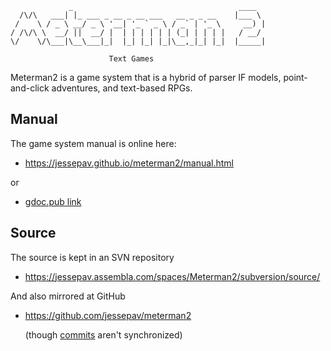 ```
             _                                     ____
  /\/\   ___| |_ ___ _ __ _ __ ___   __ _ _ __    |___ \
 /    \ / _ \ __/ _ \ '__| '_ ` _ \ / _` | '_ \     __) |
/ /\/\ \  __/ ||  __/ |  | | | | | | (_| | | | |   / __/
\/    \/\___|\__\___|_|  |_| |_| |_|\__,_|_| |_|  |_____|

                      Text Games
```

Meterman2 is a game system that is a hybrid of parser IF models,
point-and-click adventures, and text-based RPGs.

## Manual ##

The game system manual is online here:

* https://jessepav.github.io/meterman2/manual.html

or

* [gdoc.pub link](https://gdoc.pub/doc/e/2PACX-1vRdhXBfm0cZu6krXzmB4Ei0Sl1IJJnQP_6VQuDUCQUuVB9k0KQRNt_ynZsCpbM9b_3H6XmWcGVq1l8H)

## Source ##

The source is kept in an SVN repository

* https://jessepav.assembla.com/spaces/Meterman2/subversion/source/

And also mirrored at GitHub

* https://github.com/jessepav/meterman2

  (though [commits](https://jessepav.assembla.com/spaces/Meterman2/subversion/commits/list) aren't synchronized)
